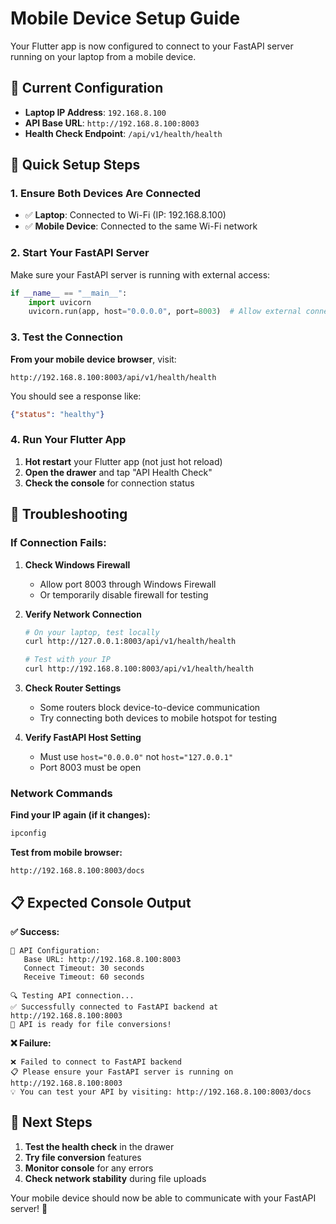 # Mobile Device Setup Guide

Your Flutter app is now configured to connect to your FastAPI server running on your laptop from a mobile device.

## 📱 **Current Configuration**

- **Laptop IP Address**: `192.168.8.100`
- **API Base URL**: `http://192.168.8.100:8003`
- **Health Check Endpoint**: `/api/v1/health/health`

## 🚀 **Quick Setup Steps**

### 1. **Ensure Both Devices Are Connected**
- ✅ **Laptop**: Connected to Wi-Fi (IP: 192.168.8.100)
- ✅ **Mobile Device**: Connected to the same Wi-Fi network

### 2. **Start Your FastAPI Server**
Make sure your FastAPI server is running with external access:

```python
if __name__ == "__main__":
    import uvicorn
    uvicorn.run(app, host="0.0.0.0", port=8003)  # Allow external connections
```

### 3. **Test the Connection**
**From your mobile device browser**, visit:
```
http://192.168.8.100:8003/api/v1/health/health
```

You should see a response like:
```json
{"status": "healthy"}
```

### 4. **Run Your Flutter App**
1. **Hot restart** your Flutter app (not just hot reload)
2. **Open the drawer** and tap "API Health Check"
3. **Check the console** for connection status

## 🔧 **Troubleshooting**

### **If Connection Fails:**

1. **Check Windows Firewall**
   - Allow port 8003 through Windows Firewall
   - Or temporarily disable firewall for testing

2. **Verify Network Connection**
   ```bash
   # On your laptop, test locally
   curl http://127.0.0.1:8003/api/v1/health/health
   
   # Test with your IP
   curl http://192.168.8.100:8003/api/v1/health/health
   ```

3. **Check Router Settings**
   - Some routers block device-to-device communication
   - Try connecting both devices to mobile hotspot for testing

4. **Verify FastAPI Host Setting**
   - Must use `host="0.0.0.0"` not `host="127.0.0.1"`
   - Port 8003 must be open

### **Network Commands**

**Find your IP again (if it changes):**
```bash
ipconfig
```

**Test from mobile browser:**
```
http://192.168.8.100:8003/docs
```

## 📋 **Expected Console Output**

**✅ Success:**
```
📡 API Configuration:
   Base URL: http://192.168.8.100:8003
   Connect Timeout: 30 seconds
   Receive Timeout: 60 seconds

🔍 Testing API connection...
✅ Successfully connected to FastAPI backend at http://192.168.8.100:8003
🚀 API is ready for file conversions!
```

**❌ Failure:**
```
❌ Failed to connect to FastAPI backend
📋 Please ensure your FastAPI server is running on http://192.168.8.100:8003
💡 You can test your API by visiting: http://192.168.8.100:8003/docs
```

## 🎯 **Next Steps**

1. **Test the health check** in the drawer
2. **Try file conversion** features
3. **Monitor console** for any errors
4. **Check network stability** during file uploads

Your mobile device should now be able to communicate with your FastAPI server! 🎉
